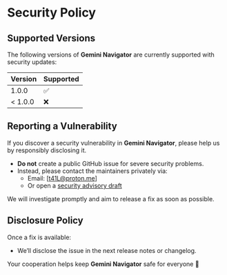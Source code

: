 # Security Policy

## Supported Versions

The following versions of **Gemini Navigator** are currently supported with security updates:

| Version | Supported |
|----------|------------|
| 1.0.0    | ✅ |
| < 1.0.0  | ❌ |

## Reporting a Vulnerability

If you discover a security vulnerability in **Gemini Navigator**, please help us by responsibly disclosing it.

- **Do not** create a public GitHub issue for severe security problems.
- Instead, please contact the maintainers privately via:
  - Email: [t41L@proton.me]
  - Or open a [security advisory draft](https://github.com/GodOfZap/gemini-navigator/security/advisories)

We will investigate promptly and aim to release a fix as soon as possible.

## Disclosure Policy

Once a fix is available:
- We’ll disclose the issue in the next release notes or changelog.

Your cooperation helps keep **Gemini Navigator** safe for everyone 💙
